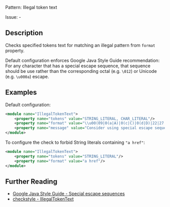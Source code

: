 Pattern: Illegal token text

Issue: -

## Description

Checks specified tokens text for matching an illegal pattern from `format` property.

Default configuration enforces Google Java Style Guide recommendation: For any character that has a special escape sequence, that sequence should be use rather than the corresponding octal (e.g. `\012`) or Unicode (e.g. `\u000a`) escape.

## Examples

Default configuration: 

```xml
<module name="IllegalTokenText">
    <property name="tokens" value="STRING_LITERAL, CHAR_LITERAL"/>
    <property name="format" value="\\u00(09|0(a|A)|0(c|C)|0(d|D)|22|27|5(C|c))|\\(0(10|11|12|14|15|42|47)|134)"/>
    <property name="message" value="Consider using special escape sequence instead of octal value or Unicode escaped value."/>
</module>
```

To configure the check to forbid String literals containing `"a href"`:

```xml
<module name="IllegalTokenText">
    <property name="tokens" value="STRING_LITERAL"/>
    <property name="format" value="a href"/>
</module>
```

## Further Reading

* [Google Java Style Guide - Special escape sequences](https://google.github.io/styleguide/javaguide.html#s2.1-file-name)
* [checkstyle - IllegalTokenText](http://checkstyle.sourceforge.net/config_coding.html#IllegalTokenText)
